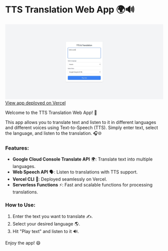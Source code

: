
# TTS Translation Web App 🌍🔊

![TTS Translation Web App Screenshot](public/assets/screenshot.JPG)
[View app deployed on Vercel](https://translation-app-red.vercel.app/)

Welcome to the TTS Translation Web App! 🎉

This app allows you to translate text and listen to it in different languages and different voices using Text-to-Speech (TTS). Simply enter text, select the language, and listen to the translation. 🎧🌐

### Features:
- **Google Cloud Console Translate API** 🌍: Translate text into multiple languages.
- **Web Speech API** 🗣️: Listen to translations with TTS support.
- **Vercel CLI** 🚀: Deployed seamlessly on Vercel.
- **Serverless Functions** ⚡: Fast and scalable functions for processing translations.

### How to Use:
1. Enter the text you want to translate ✍️.
2. Select your desired language 🌎.
3. Hit "Play text" and listen to it 🔊.

Enjoy the app! 😄

